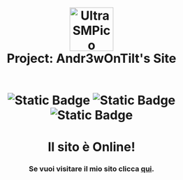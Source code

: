 <h1 align="center">
  <a><img src="https://pack.ultrasmp.org/assets/ultrasmp/sprites/lp-icon.png" alt="UltraSMPico" width="100"></a>
  <br>
  Project: Andr3wOnTilt's Site
  <br>
  <br>
  
  ![Static Badge](https://img.shields.io/badge/HTML/CSS-a?style=for-the-badge&label=%3C%2F%3E&color=%23ffd000) 
  ![Static Badge](https://img.shields.io/badge/Release-a?style=for-the-badge&label=status&color=%2363ad02)
  ![Static Badge](https://img.shields.io/badge/1.3-a?style=for-the-badge&label=Versione&color=%2363ad02)

</h1>

<h1 align="center">Il sito è Online!</h1>
<h4 align="center"></h4>
<h3 align="center">Se vuoi visitare il mio sito clicca <a href="https://pack.ultrasmp.org/download">qui</a>.</h3>

<br>
